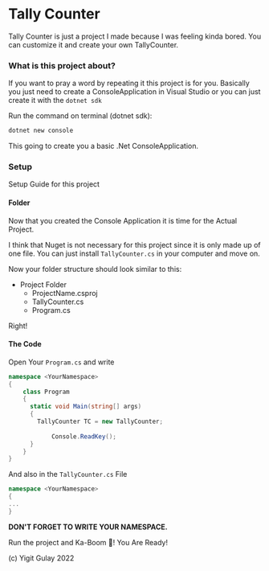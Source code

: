 # Tally Counter

Tally Counter is just a project I made because I was feeling kinda bored. You can customize it and create your own TallyCounter.

### What is this project about?

If you want to pray a word by repeating it this project is for you. Basically you just need to create a ConsoleApplication in Visual Studio or you can just create it with the `dotnet sdk`

Run the command on terminal (dotnet sdk):
```bash
dotnet new console
```
This going to create you a basic .Net ConsoleApplication.

### Setup
Setup Guide for this project
#### Folder
Now that you created the Console Application it is time for the Actual Project.

I think that Nuget is not necessary for this project since it is only made up of one file. You can just install `TallyCounter.cs` in your computer and move on.

Now your folder structure should look similar to  this:

<ul>
  <li>
	Project Folder
	<ul>
	    <li>
	        ProjectName.csproj
	     </li>
	     <li>
	     TallyCounter.cs
	     </li>
	     <li>
	     Program.cs
	     </li>
   </ul>
 </li>
</ul>

Right!

#### The Code

Open Your `Program.cs` and write
````csharp
namespace <YourNamespace>
{
	class Program
	{
	  static void Main(string[] args)
	  {
	    TallyCounter TC = new TallyCounter;
	  
            Console.ReadKey();
	  }
	}
}
````
And also in the `TallyCounter.cs` File
````csharp
namespace <YourNamespace>
{
...
}
````
**DON'T FORGET TO WRITE YOUR NAMESPACE.**

Run the project and Ka-Boom 🤯! You Are Ready!

(c) Yigit Gulay 2022
